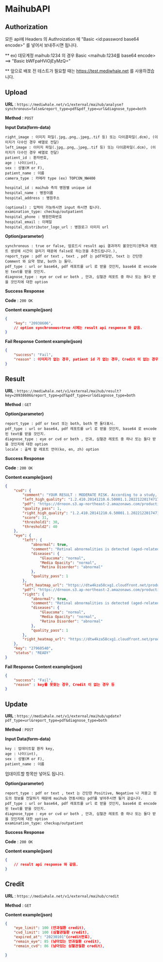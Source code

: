 # MaihubAPI

## Authorization

모든 api에 Headers 의 Authroization 에 "Basic <id:password base64 encode>" 를 넣어서 보내주시면 됩니다.

** ex) 데모계정 maihub:1234 의 경우 Basic <maihub:1234를 base64 encode> ==> "Basic bWFpaHViOjEyMzQ="

** 앞으로 배포 전 테스트가 필요할 때는 https://test.mediwhale.net 를 사용하겠습니다. 

## Upload

**URL** : `https://mediwhale.net/v1/external/maihub/analyse?synchronous=false&report_type=pdf&pdf_type=url&diagnose_type=both`

**Method** : `POST`

**Input Data(form-data)**

```
right_image : 이미지 파일(.jpg,.png,.jpeg,.tif 등) 또는 다이콤파일(.dcm), (이미지가 다수인 경우 배열로 전달)
left_image : 이미지 파일(.jpg,.png,.jpeg,.tif 등) 또는 다이콤파일(.dcm), (이미지가 다수인 경우 배열로 전달)
patient_id : 환자번호,
age : 나이(int),
sex : 성별(M or F),
patient_name : 이름
camera_type : 카메라 type (ex) TOPCON_NW400

hospital_id : maihub 측의 병원별 unique id
hospital_name : 병원이름
hospital_address : 병원주소

(optional) : 입력이 가능하시면 input 하시면 됩니다.
examination_type: checkup/outpatient
hospital_phone : 병원전화번호
hospital_email : 이메일
hospital_distributor_logo_url : 병원로그 이미지 url
```

**Option(parameter)**

```
synchronous : true or false, 업로드시 result api 결과까지 볼것인지(판독과 레포트 생성에 시간이 걸리기 때문에 false로 하는것을 추천드립니다.),
report_type : pdf or text , text , pdf 는 pdf파일만, text 는 간단한 Comment 와 요약 정보, both 는 둘다.
pdf_type : url or base64, pdf 레포트를 url 로 받을 것인지, base64 로 encode된 text를 받을 것인지.
diagnose_type : eye or cvd or both , 안과, 심혈관 레포트 중 하나 또는 둘다 받을 것인지에 대한 option
```

**Success Response**

**Code** : `200 OK`

**Content example(json)**

```json
{
    "key": "20938606",
    // option synchronous=true 시에는 result api response 와 같음.
}
```
**Fail Response**
**Content example(json)**

```json
{
    "success": "Fail",
    "reason" : 이미지가 없는 경우, patient id 가 없는 경우, Credit 이 없는 경우 등
}
```

## Result

**URL** : `https://mediwhale.net/v1/external/maihub/result?key=20938606&report_type=pdf&pdf_type=url&diagnose_type=both`

**Method** : `GET`

**Option(parameter)**

```
report_type : pdf or text 또는 both, both 면 둘다표시.
pdf_type : url or base64, pdf 레포트를 url 로 받을 것인지, base64 로 encode된 text를 받을 것인지.
diagnose_type : eye or cvd or both , 안과, 심혈관 레포트 중 하나 또는 둘다 받을 것인지에 대한 option
locale : 출력 할 레포트 언어(ko, en, zh) option
```
**Success Response**

**Code** : `200 OK`

**Content example(json)**

```json
{
    "cvd": {
        "comment": "YOUR RESULT : MODERATE RISK. According to a study, 1 in 10 people in MODERATE-RISK group will experience a cardiovascular disease event (like stroke, heart attack or other circulatory problem) within the next 10 years. A MODERATE-RISK score does not indicate that you have a cardiovascular disease nor will you definitely experience a heart attack or stroke, but it does signal the need to make changes to your lifestyle.",
        "left_high_quality": "1.2.410.20141210.6.50001.1.202212201747170278.2.dcm",
        "pdf": "https://drnoon.s3.ap-northeast-2.amazonaws.com/production/reports/cvd/c61a5e1109adafbb5c6d7b7807fc137455318f72fc639439d0868cd37458ed21/00513122_cvd_20240520_071804.pdf",
        "quality_pass": 1,
        "right_high_quality": "1.2.410.20141210.6.50001.1.202212201747170278.2.dcm",
        "score": 31,
        "threshold1": 30,
        "threshold2": 40
    },
    "eye": {
        "left": {
            "abnormal": true,
            "comment": "Retinal abnormalities is detected (aged-related macular degeneration, diabetic retinopathy, etc).\nNo significant glaucoma suspect/media opacity",
            "diseases": {
                "Glaucoma": "normal",
                "Media Opacity": "normal",
                "Retina Disorder": "abnormal"
            },
            "quality_pass": 1
        },
        "left_heatmap_url": "https://dtw4kza58cxg1.cloudfront.net/production/processed/4416a7dd742165a7a8b6eb3958e299f14ca4e95065df7b687489a47b80ecfa51/443_071753790011_left_actmap.jpg",
        "pdf": "https://drnoon.s3.ap-northeast-2.amazonaws.com/production/reports/eye/5f9c2c9b8245b158e924c6450ff082881b8a6e8b15b19dea3b3c3d96d975bfbd/00513122_eye_20240520_071803.pdf",
        "right": {
            "abnormal": true,
            "comment": "Retinal abnormalities is detected (aged-related macular degeneration, diabetic retinopathy, etc).\nNo significant glaucoma suspect/media opacity",
            "diseases": {
                "Glaucoma": "normal",
                "Media Opacity": "normal",
                "Retina Disorder": "abnormal"
            },
            "quality_pass": 1
        },
        "right_heatmap_url": "https://dtw4kza58cxg1.cloudfront.net/production/processed/ef4fa0aed3227bc7c595038090ca3a131cabac37ad7382c9f13a9dbf9eb1600b/443_071734045017_right_actmap.jpg"
    },
    "key": "27960540",
    "status": "READY"
}
```
**Fail Response**
**Content example(json)**

```json
{
    "success": "Fail",
    "reason" : key를 못찾는 경우, Credit 이 없는 경우 등
}
```

## Update

**URL** : `https://mediwhale.net/v1/external/maihub/update?pdf_type=url&report_type=pdf&diagnose_type=both`

**Method** : `POST`

**Input Data(form-data)**

```
key : 업데이트할 환자 key,
age : 나이(int),
sex : 성별(M or F),
patient_name : 이름
```
업데이트할 항목만 넣어도 됩니다.

**Option(parameter)**

```
report_type : pdf or text , text 는 간단한 Positive, Negative 나 저중고 정도의 정보를 전달하기 때문에 maihub 연동시에는 pdf를 넣어주시면 될거 같습니다.
pdf_type : url or base64, pdf 레포트를 url 로 받을 것인지, base64 로 encode된 text를 받을 것인지.
diagnose_type : eye or cvd or both , 안과, 심혈관 레포트 중 하나 또는 둘다 받을 것인지에 대한 option
examination_type: checkup/outpatient
```

**Success Response**

**Code** : `200 OK`

**Content example(json)**

```json
{
    // result api response 와 같음.
}
```

## Credit

**URL** : `https://mediwhale.net/v1/external/maihub/credit`

**Method** : `GET`

**Content example(json)**

```json
{   
    "eye_limit": 100 (안과질환 credit),
    "cvd_limit": 100 (심혈관질환 credit),
    "expired_at": "20230101"(credit만료),
    "remain_eye": 85 (남아있는 안과질환 credit),
    "remain_cvd": 86 (남아있는 심혈관질환 credit),
   
}
```
